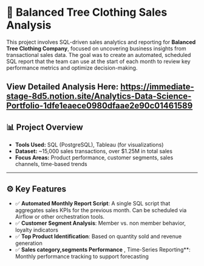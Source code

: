 # 🧾 Balanced Tree Clothing Sales Analysis

This project involves SQL-driven sales analytics and reporting for **Balanced Tree Clothing Company**, focused on uncovering business insights from transactional sales data. The goal was to create an automated, scheduled SQL report that the team can use at the start of each month to review key performance metrics and optimize decision-making.

View Detailed Analysis Here: https://immediate-stage-8d5.notion.site/Analytics-Data-Science-Portfolio-1dfe1eaece0980dfaae2e90c01461589
---

## 📊 Project Overview

- **Tools Used:** SQL (PostgreSQL), Tableau (for visualizations)
- **Dataset:** ~15,000 sales transactions, over $1.25M in total sales
- **Focus Areas:** Product performance, customer segments, sales channels, time-based trends

---

## ⚙️ Key Features

- ✅ **Automated Monthly Report Script**: A single SQL script that aggregates sales KPIs for the previous month. Can be scheduled via Airflow or other orchestration tools.
- ✅ **Customer Segment Analysis**: Member vs. non member behavior, loyalty indicators
- ✅ **Top Product Identification**: Based on quantity sold and revenue generation
- ✅ **Sales category,segments Performance** , Time-Series Reporting**: Monthly performance tracking to support forecasting


